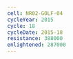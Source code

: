```yaml
---
cell: NR02-GOLF-04
cycleYear: 2015
cycle: 18
cycleDate: 2015-18
resistance: 388000
enlightened: 287000
---
```

